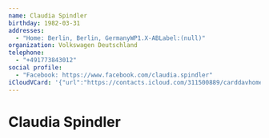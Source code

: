 ```yaml
---
name: Claudia Spindler
birthday: 1982-03-31
addresses:
  - "Home: Berlin, Berlin, GermanyWP1.X-ABLabel:(null)"
organization: Volkswagen Deutschland
telephone:
  - "+491773843012"
social profile:
  - "Facebook: https://www.facebook.com/claudia.spindler"
iCloudVCard: '{"url":"https://contacts.icloud.com/311500889/carddavhome/card/NzkyNTQwODYtMzc5Yy00MjA3LTk0ZDAtMjUwNDNiZjUzNjNj.vcf","etag":"\"kmfhdh2s\"","data":"BEGIN:VCARD\r\nVERSION:3.0\r\nFN:\r\nN:Spindler;Claudia;;;\r\nUID:79254086-379c-4207-94d0-25043bf5363cX-Facebook:claudia.spindler\r\nBDAY;VALUE=date:1982-03-31\r\nADR;TYPE=HOME:;;;Berlin;Berlin;;GermanyWP1.X-ABLabel:(null);\r\nWP1.X-ABLABEL:(null)\r\nPRODID:-//Apple Inc.//iOS 10.2//EN\r\nREV:2025-04-03T22:12:21Z\r\nORG:Volkswagen Deutschland;\r\nPHOTO;VALUE=uri:https://gateway.icloud.com/contacts/311500889/ck/card/0daae\r\n e5fc4c4253bbb49eaeba51c87f9\r\nTEL;TYPE=CELL:+491773843012\r\nX-SOCIALPROFILE;type=facebook;x-user=claudia.spindler;x-displayname=Claudia\r\n Spindler:https://www.facebook.com/claudia.spindler\r\nEND:VCARD"}'
---
```

# Claudia Spindler
